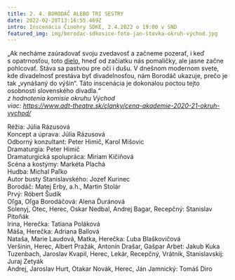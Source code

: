 ```yaml
---
title: 2. 4. BORODÁČ ALEBO TRI SESTRY
date: 2022-02-28T13:16:55.469Z
intro: Inscenácia Činohry SDKE, 2.4.2022 o 19:00 v SND
featured_img: img/borodac-sdkosice-foto-jan-štovka-okruh-východ.jpg
---
```

„Ak necháme zaúradovať svoju zvedavosť a začneme pozerať, i keď s opatrnosťou, toto [dielo](https://www.sdke.sk/sk/cinohra/karol-horak-michal-ditte-michal-balaz-borodac-alebo-tri-sestry), hneď od začiatku nás pomaličky, ale jasne začne pohlcovať. Stáva sa pastvou pre oči i dušu. V dnešnom modernom svete, kde divadelnosť prestáva byť divadelnosťou, nám Borodáč ukazuje, prečo je tak „vynášaný do výšin“. Táto inscenácia je dokonalou poctou tejto osobnosti slovenského divadla.“\
*z hodnotenia komisie okruhu Východ*\
*viac: https://www.adt-theatre.sk/clanky/cena-akademie-2020-21-okruh-vychod/*

Réžia: Júlia Rázusová\
Koncept a úprava: Júlia Rázusová\
Odborný konzultant: Peter Himič, Karol Mišovic\
Dramaturgia: Peter Himič\
Dramaturgická spolupráca: Miriam Kičiňová\
Scéna a kostýmy: Markéta Plachá\
Hudba:	Michal Paľko\
Autor busty Stanislavského: Jozef Kurinec\
Borodáč: Matej Erby, a.h., Martin Stolár\
Prvý: Róbert Šudík\
Oľga, Oľga Borodáčová: Alena Ďuránová\
Solenyj, Otec, Herec, Oskar Nedbal, Andrej Bagar, Recepčný: Stanislav Pitoňák\
Irina, Herečka: Tatiana Poláková\
Máša, Herečka: Adriana Ballová\
Nataša, Marie Laudová, Matka, Herečka: Ľuba Blaškovičová\
Veršinin, Herec, Albert Pražák, Antonín Drašar, Gašpar Arbet: Jakub Kuka\
Tuzenbach, Jaroslav Kvapil, Herec, Lekár, Recepčný, Vrátnik, Stanislavskij: Juraj Zetyák\
Andrej, Jaroslav Hurt, Otakar Novák, Herec, Ján Jamnický:	Tomáš Diro
